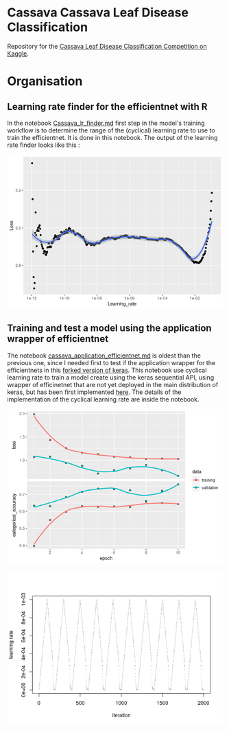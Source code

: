 # Cassava Cassava Leaf Disease Classification


Repository for the [Cassava Leaf Disease Classification Competition on Kaggle](https://www.kaggle.com/c/cassava-leaf-disease-classification).

# Organisation

## Learning rate finder for the efficientnet with R

In the notebook [Cassava_lr_finder.md](https://github.com/Cdk29/Cassava/blob/main/Cassava_lr_finder.md) first step in the model's training workflow is to determine
the range of the (cyclical) learning rate to use to train the efficientnet. It is done in this notebook. The output of the learning rate finder looks like this :

![LR_Finder](https://github.com/Cdk29/Cassava/blob/main/Cassava_lr_finder_files/figure-gfm/unnamed-chunk-32-1.png)

## Training and test a model using the application wrapper of efficientnet

The notebook [cassava_application_efficientnet.md](https://github.com/Cdk29/Cassava/blob/main/cassava_application_efficientnet.md) is oldest than the previous one, since I needed first to test if the application wrapper for the efficientnets in this 
[forked version of keras](https://github.com/Cdk29/keras). This notebook use cyclical learning rate to train a model create using the keras sequential API,
using wrapper of efficinetnet that are not yet deployed in the main distribution of keras, but has been first implemented 
[here](https://github.com/rstudio/keras/commit/c406ec55f7bb2864ac58a17f963448810a531c18). The details of the implementation 
of the cyclical learning rate are inside the notebook.

![Training](https://github.com/Cdk29/Cassava/blob/main/cassava_application_efficientnet_files/figure-gfm/unnamed-chunk-36-1.png)

![Learning_rate](https://github.com/Cdk29/Cassava/blob/main/cassava_application_efficientnet_files/figure-gfm/unnamed-chunk-30-2.png)
